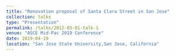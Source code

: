 ```yaml
---
title: "Renovation proposal of Santa Clara Street in San Jose"
collection: talks
type: "Presentation"
permalink: /talks/2012-03-01-talk-1
venue: "ASCE Mid-Pac 2019 Conference"
date: 2019-04-19
location: "San Jose State University,San Jose, California"
---
```

